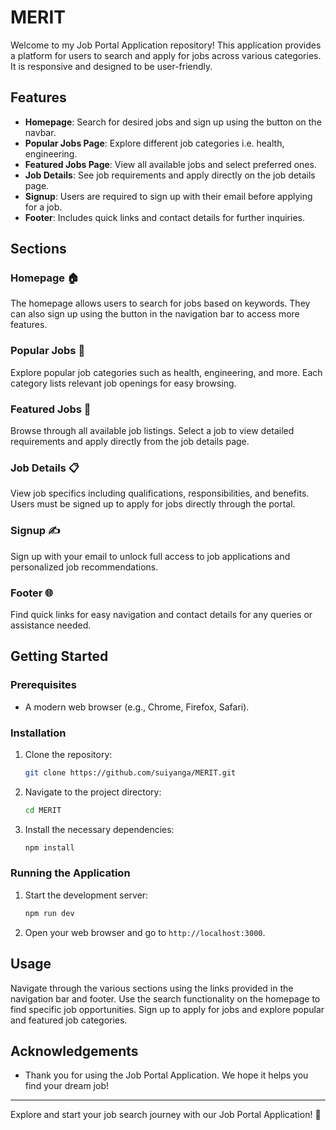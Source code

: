 # MERIT

Welcome to my Job Portal Application repository! This application provides a platform for users to search and apply for jobs across various categories. It is responsive and designed to be user-friendly.

## Features

- **Homepage**: Search for desired jobs and sign up using the button on the navbar.
- **Popular Jobs Page**: Explore different job categories i.e. health, engineering.
- **Featured Jobs Page**: View all available jobs and select preferred ones.
- **Job Details**: See job requirements and apply directly on the job details page.
- **Signup**: Users are required to sign up with their email before applying for a job.
- **Footer**: Includes quick links and contact details for further inquiries.

## Sections

### Homepage 🏠
The homepage allows users to search for jobs based on keywords. They can also sign up using the button in the navigation bar to access more features.

### Popular Jobs 🌟
Explore popular job categories such as health, engineering, and more. Each category lists relevant job openings for easy browsing.

### Featured Jobs 📢
Browse through all available job listings. Select a job to view detailed requirements and apply directly from the job details page.

### Job Details 📋
View job specifics including qualifications, responsibilities, and benefits. Users must be signed up to apply for jobs directly through the portal.

### Signup ✍️
Sign up with your email to unlock full access to job applications and personalized job recommendations.

### Footer 🌐
Find quick links for easy navigation and contact details for any queries or assistance needed.

## Getting Started

### Prerequisites

- A modern web browser (e.g., Chrome, Firefox, Safari).

### Installation

1. Clone the repository:
    ```bash
    git clone https://github.com/suiyanga/MERIT.git
    ```
2. Navigate to the project directory:
    ```bash
    cd MERIT
    ```
3. Install the necessary dependencies:
    ```bash
    npm install
    ```

### Running the Application

1. Start the development server:
    ```bash
    npm run dev
    ```
2. Open your web browser and go to `http://localhost:3000`.

## Usage

Navigate through the various sections using the links provided in the navigation bar and footer. Use the search functionality on the homepage to find specific job opportunities. Sign up to apply for jobs and explore popular and featured job categories.

## Acknowledgements

- Thank you for using the Job Portal Application. We hope it helps you find your dream job!

---

Explore and start your job search journey with our Job Portal Application! 🚀
